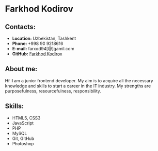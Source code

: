 # Farkhod Kodirov

## Contacts:
* **Location:** Uzbekistan, Tashkent
* **Phone:** +998 90 9218616
* **E-mail:** farxod94[@]gamil.com
* **GitHub:** [Farkhod Kodirov](https://github.com/fkodirov)

## About me:
Hi! I am a junior frontend developer. My aim is to acquire all the necessary knowledge and skills to start a career in the IT industry. My strengths are purposefulness, resourcefulness, responsibility.

## Skills:
* HTML5, CSS3
* JavaScript
* PHP
* MySQL
* Git, GitHub
* Photoshop
